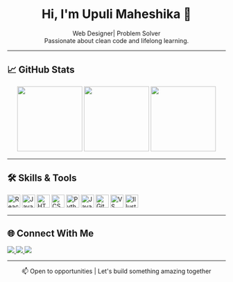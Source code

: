 <h1 align="center">Hi, I'm Upuli Maheshika 👋</h1>

<p align="center">
  Web Designer| Problem Solver 
  <br>
  Passionate about clean code and lifelong learning.
</p>

---

## 📈 GitHub Stats

<div align="center">

<img src="https://github-readme-stats.vercel.app/api?username=UMKpp&show_icons=true&theme=default&hide_border=true" height="150" />

<img src="https://github-readme-streak-stats.herokuapp.com/?user=UMKpp&theme=default&hide_border=false" height="150" />

<img src="https://github-readme-stats.vercel.app/api/top-langs/?username=UMKpp&layout=compact&theme=default&hide_border=true" height="150" />

</div>

---

## 🛠️ Skills & Tools

<p align="left">
  <img src="https://cdn.jsdelivr.net/gh/devicons/devicon/icons/react/react-original.svg" height="30" alt="React" />
  <img src="https://cdn.jsdelivr.net/gh/devicons/devicon/icons/javascript/javascript-original.svg" height="30" alt="JavaScript" />
  <img src="https://cdn.jsdelivr.net/gh/devicons/devicon/icons/html5/html5-original.svg" height="30" alt="HTML5" />
  <img src="https://cdn.jsdelivr.net/gh/devicons/devicon/icons/css3/css3-original.svg" height="30" alt="CSS3" />
  <img src="https://cdn.jsdelivr.net/gh/devicons/devicon/icons/python/python-original.svg" height="30" alt="Python" />
  <img src="https://cdn.jsdelivr.net/gh/devicons/devicon/icons/java/java-original.svg" height="30" alt="Java" />
  <img src="https://cdn.jsdelivr.net/gh/devicons/devicon/icons/git/git-original.svg" height="30" alt="Git" />
  <img src="https://cdn.jsdelivr.net/gh/devicons/devicon/icons/vscode/vscode-original.svg" height="30" alt="VS Code" />
  <img src="https://cdn.jsdelivr.net/gh/devicons/devicon/icons/illustrator/illustrator-plain.svg" height="30" alt="Illustrator" />
</p>

---

## 🌐 Connect With Me

<p align="left">
  <a href="https://www.linkedin.com/in/upuli-kuruppu-15a50732a/">
    <img src="https://img.shields.io/badge/LinkedIn-0077B5?style=flat&logo=linkedin&logoColor=white" />
  </a>
  <a href="https://www.instagram.com/___upu____/">
    <img src="https://img.shields.io/badge/Instagram-E4405F?style=flat&logo=instagram&logoColor=white" />
  </a>
  <a href="https://discord.com/users/1208788082342764634">
    <img src="https://img.shields.io/badge/Discord-5865F2?style=flat&logo=discord&logoColor=white" />
  </a>
</p>

---

<p align="center">
  📫 Open to opportunities | Let's build something amazing together
</p>
